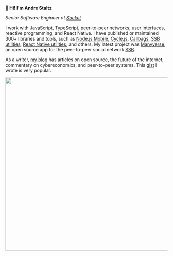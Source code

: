 **👋 Hi! I'm Andre Staltz**

*Senior Software Engineer at [Socket](https://github.com/SocketDev/)*

I work with JavaScript, TypeScript, peer-to-peer networks, user interfaces, reactive programming, and React Native. I have published or maintained 300+ libraries and tools, such as [Node.js Mobile](https://nodejs-mobile.github.io/), [Cycle.js](https://github.com/cyclejs/cyclejs), [Callbags](https://github.com/callbag/callbag), [SSB utilities](https://www.npmjs.com/search?q=ssb), [React Native utilities](https://github.com/staltz?tab=repositories&q=react-native&type=source&language=&sort=), and others. My latest project was [Manyverse](https://manyver.se), an open source app for the peer-to-peer social network [SSB](https://ssbc.github.io/scuttlebutt-protocol-guide/).

As a writer, [my blog](https://staltz.com) has articles on open source, the future of the internet, commentary on cybereconomics, and peer-to-peer systems. This [gist](https://gist.github.com/staltz/868e7e9bc2a7b8c1f754) I wrote is very popular.

<a href="https://quine.sh"><img src="https://stats.quine.sh/staltz/topics-over-time?theme=light" width="540px"></a>
